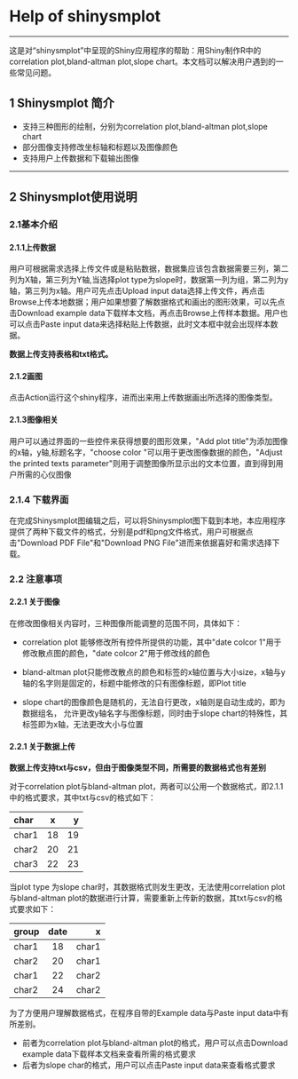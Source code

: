 # Help of shinysmplot

---

这是对“shinysmplot”中呈现的Shiny应用程序的帮助：用Shiny制作R中的correlation plot,bland-altman plot,slope chart。本文档可以解决用户遇到的一些常见问题。

## 1 Shinysmplot 简介



- 支持三种图形的绘制，分别为correlation plot,bland-altman plot,slope chart
- 部分图像支持修改坐标轴和标题以及图像颜色
- 支持用户上传数据和下载输出图像

---

## 2 Shinysmplot使用说明

### 2.1基本介绍

#### 2.1.1上传数据

用户可根据需求选择上传文件或是粘贴数据，数据集应该包含数据需要三列，第二列为X轴，第三列为Y轴,当选择plot type为slope时，数据第一列为组，第二列为y轴，第三列为x轴。用户可先点击Upload input data选择上传文件，再点击Browse上传本地数据；用户如果想要了解数据格式和画出的图形效果，可以先点击Download example data下载样本文档，再点击Browse上传样本数据。用户也可以点击Paste input data来选择粘贴上传数据，此时文本框中就会出现样本数据。

**数据上传支持表格和txt格式。**

#### 2.1.2画图

点击Action运行这个shiny程序，进而出来用上传数据画出所选择的图像类型。

#### 2.1.3图像相关

用户可以通过界面的一些控件来获得想要的图形效果，"Add plot title"为添加图像的x轴，y轴,标题名字，"choose color "可以用于更改图像数据的颜色，"Adjust the printed texts parameter"则用于调整图像所显示出的文本位置，直到得到用户所需的心仪图像

### 2.1.4 下载界面
在完成Shinysmplot图编辑之后，可以将Shinysmplot图下载到本地，本应用程序提供了两种下载文件的格式，分别是pdf和png文件格式，用户可根据点击"Download PDF File"和"Download PNG File"进而来依据喜好和需求选择下载。

### 2.2 注意事项

#### 2.2.1 关于图像

在修改图像相关内容时，三种图像所能调整的范围不同，具体如下：

- correlation plot 能够修改所有控件所提供的功能，其中"date colcor 1"用于修改散点图的颜色，"date colcor 2"用于修改线的颜色

- bland-altman plot只能修改散点的颜色和标签的x轴位置与大小size，x轴与y轴的名字则是固定的，标题中能修改的只有图像标题，即Plot title

- slope chart的图像颜色是随机的，无法自行更改，x轴则是自动生成的，即为数据组名， 允许更改y轴名字与图像标题，同时由于slope chart的特殊性，其标签即为x轴，无法更改大小与位置

#### 2.2.1 关于数据上传

**数据上传支持txt与csv，但由于图像类型不同，所需要的数据格式也有差别**

对于correlation plot与bland-altman plot，两者可以公用一个数据格式，即2.1.1中的格式要求，其中txt与csv的格式如下：

| char   |   x |     y|
| :----- | :--: | -------: |
| char1 |  18  | 19 |
| char2 |  20  |21 |
| char3 |  22  | 23 |

当plot type 为slope char时，其数据格式则发生更改，无法使用correlation plot与bland-altman plot的数据进行计算，需要重新上传新的数据，其txt与csv的格式要求如下：

| group   |   date   |     x|
| :----- | :--: | -------: |
| char1 |  18  | char1 |
| char2 |  20  |char1 |
| char1 |  22  | char2 |
| char2 |  24  | char2 |

为了方便用户理解数据格式，在程序自带的Example data与Paste input data中有所差别。
- 前者为correlation plot与bland-altman plot的格式，用户可以点击Download example data下载样本文档来查看所需的格式要求
- 后者为slope char的格式，用户可以点击Paste input data来查看格式要求